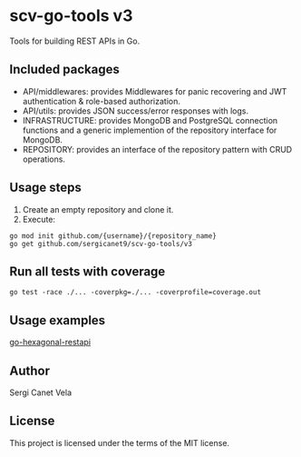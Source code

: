 # scv-go-tools v3

Tools for building REST APIs in Go.

## Included packages
- API/middlewares: provides Middlewares for panic recovering and JWT authentication & role-based authorization.
- API/utils: provides JSON success/error responses with logs.
- INFRASTRUCTURE: provides MongoDB and PostgreSQL connection functions and a generic implemention of the repository interface for MongoDB.
- REPOSITORY: provides an interface of the repository pattern with CRUD operations.

## Usage steps
1. Create an empty repository and clone it.
2. Execute:
```
go mod init github.com/{username}/{repository_name}
go get github.com/sergicanet9/scv-go-tools/v3
```

## Run all tests with coverage
```
go test -race ./... -coverpkg=./... -coverprofile=coverage.out
```

## Usage examples
[go-hexagonal-restapi](https://github.com/sergicanet9/go-hexagonal-api)

## Author
Sergi Canet Vela

## License
This project is licensed under the terms of the MIT license.
